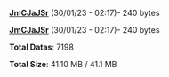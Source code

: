 [**JmCJaJSr**](/data/JmCJaJSr.txt) (30/01/23 - 02:17)- 240 bytes

[**JmCJaJSr**](/data/JmCJaJSr.txt) (30/01/23 - 02:17)- 240 bytes

**Total Datas**: 7198

**Total Size**: 41.10 MB / 41.1 MB